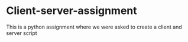 # Client-server-assignment
This is a python assignment where we were asked to create a client and server script

